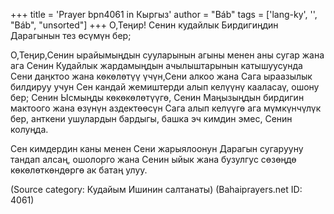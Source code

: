 +++
title = 'Prayer bpn4061 in Кыргыз'
author = "Báb"
tags = ['lang-ky', '', "Báb", "unsorted"]
+++
О,Теңир! Сенин кудайлык Бирдигиңдин Дарагынын тез өсүмүн бер;

О,Теңир,Сенин ырайымыңдын сууларынын агыны менен аны сугар жана ага Сенин Кудайлык жардамыңдын ачылыштарынын катышуусунда Сени даңктоо жана көкөлөтүү үчүн,Сени алкоо жана Сага ыраазылык билдируу учун Сен кандай жемиштерди алып келүүнү кааласаү, ошону бер; Сенин Ысмыңды көкөкөлөтүүгө, Сенин Маңызыңдын бирдигин мактоого жана өзүнүн аздектөөсүн Сага алып келүүгө ага мүмкүнчүлүк бер, анткени ушулардын бардыгы, башка эч кимдин эмес, Сенин колуңда.

Сен кимдердин каны менен Сени жарыялоонун Дарагын сугарууну тандап алсаң, ошолорго жана Сенин ыйык жана бузулгус сөзөңдө көкөлөткөндөргө ак батаң улуу.

(Source category: Кудайым Ишинин салтанаты)
(Bahaiprayers.net ID: 4061)
